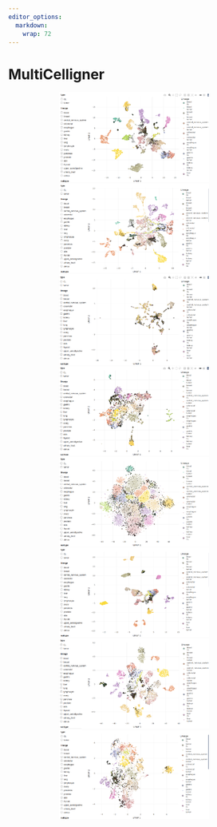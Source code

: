 ```yaml
---
editor_options: 
  markdown: 
    wrap: 72
---
```


# MultiCelligner

<p align="center">

<img src="png/exp_umap.png" alt="Expression UMAP" width="300"/>
<img src="png/meth_umap.png" alt="Descrizione 2" width="300"/>
<img src="png/mut_umap.png" alt="Descrizione 3" width="300"/>
<img src="png/MoNETA_umap.png" alt="Descrizione 4" width="300"/> <br>
<img src="png/MoNETA_tSNE.png" alt="Descrizione 5" width="300"/>
<img src="png/MOFA_umap.png" alt="Descrizione 6" width="300"/>
<img src="png/MOFA_tSNE.png" alt="Descrizione 7" width="300"/>
<img src="png/SNF_umap.png" alt="Descrizione 8" width="300"/>

</p>
